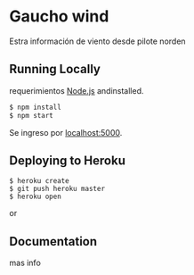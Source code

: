 # Gaucho wind

Estra información de viento desde pilote norden

## Running Locally

requerimientos [Node.js](http://nodejs.org/) andinstalled.

```sh
$ npm install
$ npm start
```

Se ingreso por [localhost:5000](http://localhost:5000/).

## Deploying to Heroku

```
$ heroku create
$ git push heroku master
$ heroku open
```
or



## Documentation

mas info

